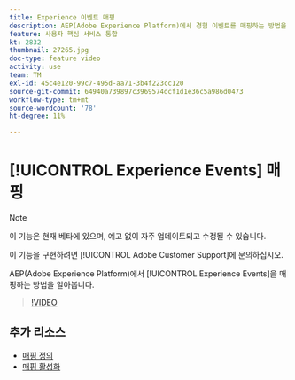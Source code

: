 ```yaml
---
title: Experience 이벤트 매핑
description: AEP(Adobe Experience Platform)에서 경험 이벤트를 매핑하는 방법을 알아봅니다
feature: 사용자 핵심 서비스 통합
kt: 2832
thumbnail: 27265.jpg
doc-type: feature video
activity: use
team: TM
exl-id: 45c4e120-99c7-495d-aa71-3b4f223cc120
source-git-commit: 64940a739897c3969574dcf1d1e36c5a986d0473
workflow-type: tm+mt
source-wordcount: '78'
ht-degree: 11%

---
```


# [!UICONTROL Experience Events] 매핑

>[!NOTE]
>
>이 기능은 현재 베타에 있으며, 예고 없이 자주 업데이트되고 수정될 수 있습니다.
>
>이 기능을 구현하려면 [!UICONTROL Adobe Customer Support]에 문의하십시오.

AEP(Adobe Experience Platform)에서 [!UICONTROL Experience Events]을 매핑하는 방법을 알아봅니다.

>[!VIDEO](https://video.tv.adobe.com/v/27265?quality=12)

## 추가 리소스

* [매핑 정의](https://experienceleague.adobe.com/docs/campaign-standard/using/integrating-with-adobe-cloud/adobe-experience-platform/data-connector/aep-mapping-definition.html)
* [매핑 활성화](https://experienceleague.adobe.com/docs/campaign-standard/using/integrating-with-adobe-cloud/adobe-experience-platform/data-connector/aep-mapping-activation.html)
